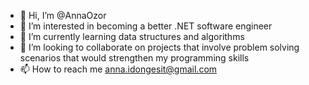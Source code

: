 - 👋 Hi, I’m @AnnaOzor
- 👀 I’m interested in becoming a better .NET software engineer
- 🌱 I’m currently learning data structures and algorithms
- 💞️ I’m looking to collaborate on projects that involve problem solving scenarios that would strengthen my programming skills
- 📫 How to reach me anna.idongesit@gmail.com

<!---
AnnaOzor/AnnaOzor is a ✨ special ✨ repository because its `README.md` (this file) appears on your GitHub profile.
You can click the Preview link to take a look at your changes.
--->
